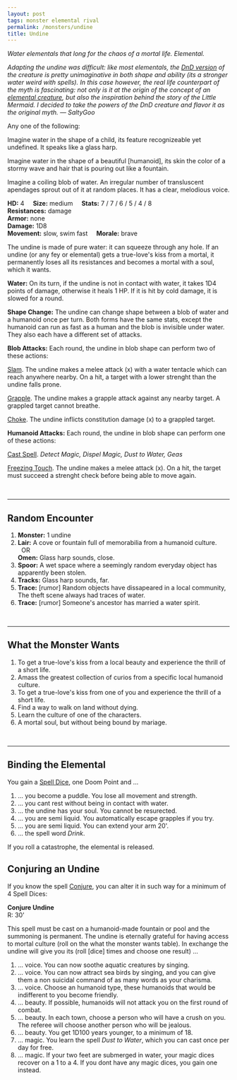 ```yaml
---
layout: post
tags: monster elemental rival
permalink: /monsters/undine
title: Undine
---
```


*Water elementals that long for the chaos of a mortal life. Elemental.*

<span class="alchemy"> *Adapting the undine was difficult: like most elementals, the [DnD version](http://adnd.geoshitties.installgentoo.com/mm/elemchfw.html) of the creature is pretty unimaginative in both shape and ability (its a stronger water weird with spells). In this case however, the real life counterpart of the myth is fascinating: not only is it at the origin of the concept of an [elemental creature](https://en.wikipedia.org/wiki/Elemental), but also the inspiration behind the story of the Little Mermaid. I decided to take the powers of the DnD creature and flavor it as the original myth. — SaltyGoo* </span>

Any one of the following: 

Imagine water in the shape of a child, its feature recognizeable yet undefined. It speaks like a glass harp.

Imagine water in the shape of a beautiful [humanoid], its skin the color of a stormy wave and hair that is pouring out like a fountain.

Imagine a coiling blob of water. An irregular number of transluscent apendages sprout out of it at random places. It has a clear, melodious voice.

**HD:** 4  &nbsp; &nbsp;  **Size:** medium &nbsp; &nbsp; **Stats:** 7 / 7 / 6 / 5 / 4 / 8 <br>
**Resistances:** damage <br>
**Armor:** none <br>
**Damage:** 1D8 <br>
**Movement:** slow, swim fast &nbsp; &nbsp; **Morale:** brave <br>

The undine is made of pure water: it can squeeze through any hole. If an undine (or any fey or elemental) gets a true-love's kiss from a mortal, it permanently loses all its resistances and becomes a mortal with a soul, which it wants.

**Water:** On its turn, if the undine is not in contact with water, it takes 1D4 points of damage, otherwise it heals 1 HP. If it is hit by cold damage, it is slowed for a round.

**Shape Change:** The undine can change shape between a blob of water and a humanoid once per turn. Both forms have the same stats, except the humanoid can run as fast as a human and the blob is invisible under water. They also each have a different set of attacks.

**Blob Attacks:** Each round, the undine in blob shape can perform two of these actions:

<ins>Slam</ins>. The undine makes a melee attack (x) with a water tentacle which can reach anywhere nearby. On a hit, a target with a lower strenght than the undine falls prone.

<ins>Grapple</ins>. The undine makes a grapple attack against any nearby target. A grappled target cannot breathe.

<ins>Choke</ins>. The undine inflicts constitution damage (x) to a grappled target. 

**Humanoid Attacks:** Each round, the undine in blob shape can perform one of these actions:

<ins>Cast Spell</ins>. *Detect Magic, Dispel Magic, Dust to Water, Geas*

<ins>Freezing Touch</ins>. The undine makes a melee attack (x). On a hit, the target must succeed a strenght check before being able to move again.

<br>

---

## Random Encounter

1. **Monster:** 1 undine
1. **Lair:** A cove or fountain full of memorabilia from a humanoid culture. <br>	&nbsp; OR <br>	**Omen:** Glass harp sounds, close.
1. **Spoor:** A wet space where a seemingly random everyday object has apparently been stolen. 
1. **Tracks:**  Glass harp sounds, far.
1. **Trace:** [rumor] Random objects have dissapeared in a local community, The theft scene always had traces of water.
1. **Trace:** [rumor] Someone's ancestor has married a water spirit.

<br>

---

## What the Monster Wants

1. To get a true-love's kiss from a local beauty and experience the thrill of a short life.
1. Amass the greatest collection of curios from a specific local humanoid culture.
1. To get a true-love's kiss from one of you and experience the thrill of a short life.
1. Find a way to walk on land without dying.
1. Learn the culture of one of the characters.
1. A mortal soul, but without being bound by mariage.

<br>

---

## Binding the Elemental

You gain a [Spell Dice](https://saltygoo.github.io/class/magic-user#spells), one Doom Point and ...

1. ... you become a puddle. You lose all movement and strength.
1. ... you cant rest without being in contact with water.
1. ... the undine has your soul. You cannot be resurected.
1. ... you are semi liquid. You automatically escape grapples if you try.
1. ... you are semi liquid. You can extend your arm 20'.
1. ... the spell word *Drink*. 

If you roll a catastrophe, the elemental is released.

## Conjuring an Undine

If you know the spell [Conjure](https://saltygoo.github.io/2020/11/12/conjure/), you can alter it in such way for a minimum of 4 Spell Dices:

**Conjure Undine** <br>
R: 30' 

This spell must be cast on a humanoid-made fountain or pool and the summoning is permanent. The undine is eternally grateful for having access to mortal culture (roll on the what the monster wants table). In exchange the undine will give you its (roll [dice] times and choose one result) ...

1. ... voice. You can now soothe aquatic creatures by singing.
1. ... voice. You can now attract sea birds by singing, and you can give them a non suicidal command of as many words as your charisma.
1. ... voice. Choose an humanoid type, these humanoids that would be indifferent to you become friendly.
1. ... beauty. If possible, humanoids will not attack you on the first round of combat.
1. ... beauty. In each town, choose a person who will have a crush on you. The referee will choose another person who will be jealous.
1. ... beauty. You get 1D100 years younger, to a minimum of 18.
1. ... magic. You learn the spell *Dust to Water*, which you can cast once per day for free.
1. ... magic. If your two feet are submerged in water, your magic dices recover on a 1 to a 4. If you dont have any magic dices, you gain one instead.
